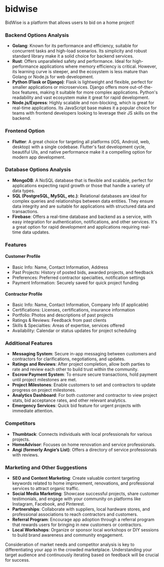 # bidwise
BidWise is a platform that allows users to bid on a home project!


### Backend Options Analysis

- **Golang**: Known for its performance and efficiency, suitable for concurrent tasks and high-load scenarios. Its simplicity and robust standard library make it a solid choice for backend services.
- **Rust**: Offers unparalleled safety and performance. Ideal for high-performance applications where memory efficiency is critical. However, its learning curve is steeper, and the ecosystem is less mature than Golang or Node.js for web development.
- **Python (Flask or Django)**: Flask is lightweight and flexible, perfect for smaller applications or microservices. Django offers more out-of-the-box features, making it suitable for more complex applications. Python's readability and vast ecosystem make it great for rapid development.
- **Node.js/Express**: Highly scalable and non-blocking, which is great for real-time applications. Its JavaScript base makes it a popular choice for teams with frontend developers looking to leverage their JS skills on the backend.

### Frontend Option

- **Flutter**: A great choice for targeting all platforms (iOS, Android, web, desktop) with a single codebase. Flutter's fast development cycle, beautiful UIs, and native performance make it a compelling option for modern app development.

### Database Options Analysis

- **MongoDB**: A NoSQL database that is flexible and scalable, perfect for applications expecting rapid growth or those that handle a variety of data types.
- **SQL (PostgreSQL, MySQL, etc.)**: Relational databases are ideal for complex queries and relationships between data entities. They ensure data integrity and are suitable for applications with structured data and transactions.
- **Firebase**: Offers a real-time database and backend as a service, with easy integration for authentication, notifications, and other services. It's a great option for rapid development and applications requiring real-time data updates.

### Features

#### Customer Profile

- Basic Info: Name, Contact Information, Address
- Past Projects: History of posted bids, awarded projects, and feedback
- Preferences: Preferred contractor specialties, notification settings
- Payment Information: Securely saved for quick project funding

#### Contractor Profile

- Basic Info: Name, Contact Information, Company Info (if applicable)
- Certifications: Licenses, certifications, insurance information
- Portfolio: Photos and descriptions of past projects
- Ratings & Reviews: Feedback from past clients
- Skills & Specialties: Areas of expertise, services offered
- Availability: Calendar or status updates for project scheduling

### Additional Features

- **Messaging System**: Secure in-app messaging between customers and contractors for clarifications, negotiations, and updates.
- **Ratings and Reviews**: After project completion, allow both parties to rate and review each other to build trust within the community.
- **Escrow Payment System**: To ensure secure transactions, hold payment until project milestones are met.
- **Project Milestones**: Enable customers to set and contractors to update progress on project milestones.
- **Analytics Dashboard**: For both customer and contractor to view project stats, bid acceptance rates, and other relevant analytics.
- **Emergency Services**: Quick bid feature for urgent projects with immediate attention.

### Competitors

- **Thumbtack**: Connects individuals with local professionals for various projects.
- **HomeAdvisor**: Focuses on home renovation and service professionals.
- **Angi (formerly Angie’s List)**: Offers a directory of service professionals with reviews.

### Marketing and Other Suggestions

- **SEO and Content Marketing**: Create valuable content targeting keywords related to home improvement, renovations, and professional services to attract organic traffic.
- **Social Media Marketing**: Showcase successful projects, share customer testimonials, and engage with your community on platforms like Instagram, Facebook, and Pinterest.
- **Partnerships**: Collaborate with suppliers, local hardware stores, and professional associations to reach contractors and customers.
- **Referral Program**: Encourage app adoption through a referral program that rewards users for bringing in new customers or contractors.
- **Local Workshops**: Organize or sponsor local workshops or DIY sessions to build brand awareness and community engagement.

Consideration of market needs and competitor analysis is key to differentiating your app in the crowded marketplace. Understanding your target audience and continuously iterating based on feedback will be crucial for success.
